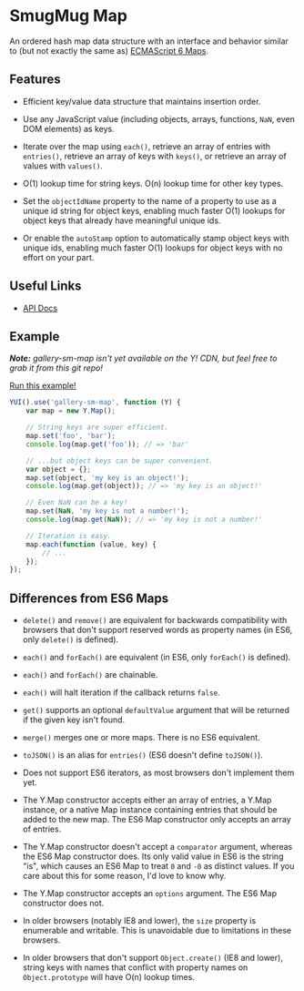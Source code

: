 SmugMug Map
===========

An ordered hash map data structure with an interface and behavior similar to
(but not exactly the same as) [ECMAScript 6 Maps][es6-maps].

[es6-maps]:http://people.mozilla.org/~jorendorff/es6-draft.html#sec-15.14


Features
--------

* Efficient key/value data structure that maintains insertion order.

* Use any JavaScript value (including objects, arrays, functions, `NaN`, even
  DOM elements) as keys.

* Iterate over the map using `each()`, retrieve an array of entries with
  `entries()`, retrieve an array of keys with `keys()`, or retrieve an array of
  values with `values()`.

* O(1) lookup time for string keys. O(n) lookup time for other key types.

* Set the `objectIdName` property to the name of a property to use as a unique
  id string for object keys, enabling much faster O(1) lookups for object keys
  that already have meaningful unique ids.

* Or enable the `autoStamp` option to automatically stamp object keys with
  unique ids, enabling much faster O(1) lookups for object keys with no effort
  on your part.


Useful Links
------------

* [API Docs][api-docs]

[api-docs]:http://smugmug.github.io/yui-gallery/api/classes/Map.html


Example
-------

_**Note:** gallery-sm-map isn't yet available on the Y! CDN, but feel free to
grab it from this git repo!_

[Run this example!](http://codepen.io/rgrove/pen/ImcsL)

```js
YUI().use('gallery-sm-map', function (Y) {
    var map = new Y.Map();

    // String keys are super efficient.
    map.set('foo', 'bar');
    console.log(map.get('foo')); // => 'bar'

    // ...but object keys can be super convenient.
    var object = {};
    map.set(object, 'my key is an object!');
    console.log(map.get(object)); // => 'my key is an object!'

    // Even NaN can be a key!
    map.set(NaN, 'my key is not a number!');
    console.log(map.get(NaN)); // => 'my key is not a number!'

    // Iteration is easy.
    map.each(function (value, key) {
        // ...
    });
});
```


Differences from ES6 Maps
-------------------------

* `delete()` and `remove()` are equivalent for backwards compatibility with
  browsers that don't support reserved words as property names (in ES6, only
  `delete()` is defined).

* `each()` and `forEach()` are equivalent (in ES6, only `forEach()` is defined).

* `each()` and `forEach()` are chainable.

* `each()` will halt iteration if the callback returns `false`.

* `get()` supports an optional `defaultValue` argument that will be returned if
  the given key isn't found.

* `merge()` merges one or more maps. There is no ES6 equivalent.

* `toJSON()` is an alias for `entries()` (ES6 doesn't define `toJSON()`).

* Does not support ES6 iterators, as most browsers don't implement them yet.

* The Y.Map constructor accepts either an array of entries, a Y.Map instance,
  or a native Map instance containing entries that should be added to the new
  map. The ES6 Map constructor only accepts an array of entries.

* The Y.Map constructor doesn't accept a `comparator` argument, whereas the ES6
  Map constructor does. Its only valid value in ES6 is the string "is", which
  causes an ES6 Map to treat `0` and `-0` as distinct values. If you care about
  this for some reason, I'd love to know why.

* The Y.Map constructor accepts an `options` argument. The ES6 Map constructor
  does not.

* In older browsers (notably IE8 and lower), the `size` property is enumerable
  and writable. This is unavoidable due to limitations in these browsers.

* In older browsers that don't support `Object.create()` (IE8 and lower), string
  keys with names that conflict with property names on `Object.prototype` will
  have O(n) lookup times.
